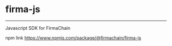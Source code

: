 # firma-js
---
Javascript SDK for FirmaChain

npm link
https://www.npmjs.com/package/@firmachain/firma-js
